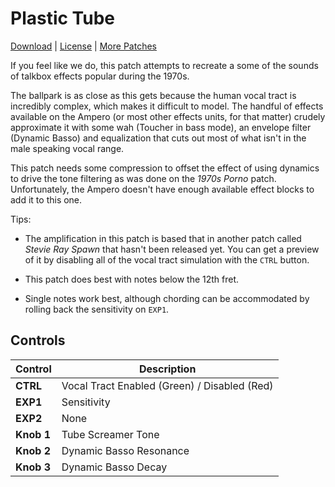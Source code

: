 # Plastic Tube

[Download](https://github.com/markfeit/ampero/raw/master/patches/Plastic-Tube.prst) | [License](README.md#License) | [More Patches](https://github.com/markfeit/ampero/tree/master/patches)

If you feel like we do, this patch attempts to recreate a some of the
sounds of talkbox effects popular during the 1970s.

The ballpark is as close as this gets because the human vocal tract is
incredibly complex, which makes it difficult to model.  The handful of
effects available on the Ampero (or most other effects units, for that
matter) crudely approximate it with some wah (Toucher in bass mode), an envelope
filter (Dynamic Basso) and equalization that cuts out most of what
isn't in the male speaking vocal range.

This patch needs some compression to offset the effect of using
dynamics to drive the tone filtering as was done on the _1970s Porno_
patch.  Unfortunately, the Ampero doesn't have enough available effect
blocks to add it to this one.

Tips:

 * The amplification in this patch is based that in another patch
   called _Stevie Ray Spawn_ that hasn't been released yet.  You can
   get a preview of it by disabling all of the vocal tract simulation
   with the `CTRL` button.

 * This patch does best with notes below the 12th fret.

 * Single notes work best, although chording can be accommodated by
   rolling back the sensitivity on `EXP1`.


## Controls

| Control | Description |
| ------- | ----------- |
| **CTRL** | Vocal Tract Enabled (Green) / Disabled (Red) |
| **EXP1** | Sensitivity |
| **EXP2** | None |
| **Knob 1** | Tube Screamer Tone |
| **Knob 2** | Dynamic Basso Resonance |
| **Knob 3** | Dynamic Basso Decay |
